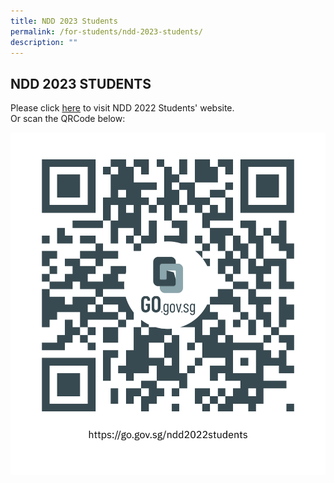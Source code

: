 ```yaml
---
title: NDD 2023 Students
permalink: /for-students/ndd-2023-students/
description: ""
---
```


## NDD 2023 STUDENTS

Please click [here](https://go.gov.sg/ndd2022students) to visit NDD 2022 Students' website.  
Or scan the QRCode below:

![](/images/ndd2022students.png)